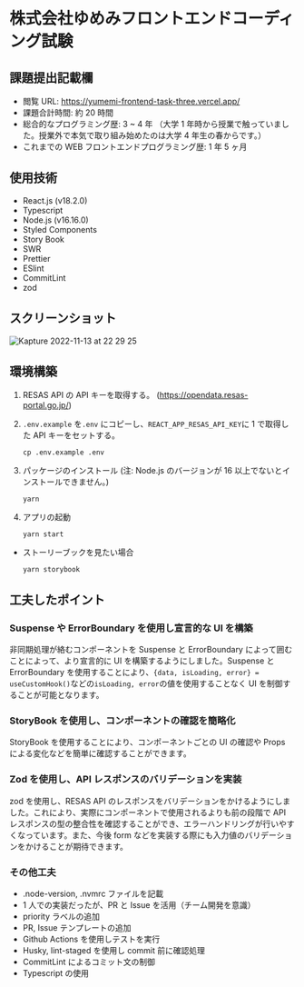 # 株式会社ゆめみフロントエンドコーディング試験

## 課題提出記載欄

- 閲覧 URL: https://yumemi-frontend-task-three.vercel.app/
- 課題合計時間: 約 20 時間
- 総合的なプログラミング歴: 3 ~ 4 年
  （大学 1 年時から授業で触っていました。授業外で本気で取り組み始めたのは大学 4 年生の春からです。）
- これまでの WEB フロントエンドプログラミング歴: 1 年 5 ヶ月

## 使用技術

- React.js (v18.2.0)
- Typescript
- Node.js (v16.16.0)
- Styled Components
- Story Book
- SWR
- Prettier
- ESlint
- CommitLint
- zod

## スクリーンショット

![Kapture 2022-11-13 at 22 29 25](https://user-images.githubusercontent.com/82492270/201524264-13384ec1-5102-4a92-802a-ecdd1d5b29f8.gif)

## 環境構築

1. RESAS API の API キーを取得する。 (https://opendata.resas-portal.go.jp/)
2. `.env.example` を`.env` にコピーし、`REACT_APP_RESAS_API_KEY`に 1 で取得した API キーをセットする。

   ```
   cp .env.example .env
   ```

3. パッケージのインストール (注: Node.js のバージョンが 16 以上でないとインストールできません。)
   ```
   yarn
   ```
4. アプリの起動

   ```
   yarn start
   ```

- ストーリーブックを見たい場合

  ```
  yarn storybook
  ```

## 工夫したポイント

### Suspense や ErrorBoundary を使用し宣言的な UI を構築

非同期処理が絡むコンポーネントを Suspense と ErrorBoundary によって囲むことによって、より宣言的に UI を構築するようにしました。Suspense と ErrorBoundary を使用することにより、`{data, isLoading, error} = useCustomHook()`などの`isLoading, error`の値を使用することなく UI を制御することが可能となります。

### StoryBook を使用し、コンポーネントの確認を簡略化

StoryBook を使用することにより、コンポーネントごとの UI の確認や Props による変化などを簡単に確認することができます。

### Zod を使用し、API レスポンスのバリデーションを実装

zod を使用し、RESAS API のレスポンスをバリデーションをかけるようにしました。これにより、実際にコンポーネントで使用されるよりも前の段階で API レスポンスの型の整合性を確認することができ、エラーハンドリングが行いやすくなっています。また、今後 form などを実装する際にも入力値のバリデーションをかけることが期待できます。

### その他工夫

- .node-version, .nvmrc ファイルを記載
- 1 人での実装だったが、PR と Issue を活用（チーム開発を意識）
- priority ラベルの追加
- PR, Issue テンプレートの追加
- Github Actions を使用しテストを実行
- Husky, lint-staged を使用し commit 前に確認処理
- CommitLint によるコミット文の制御
- Typescript の使用
